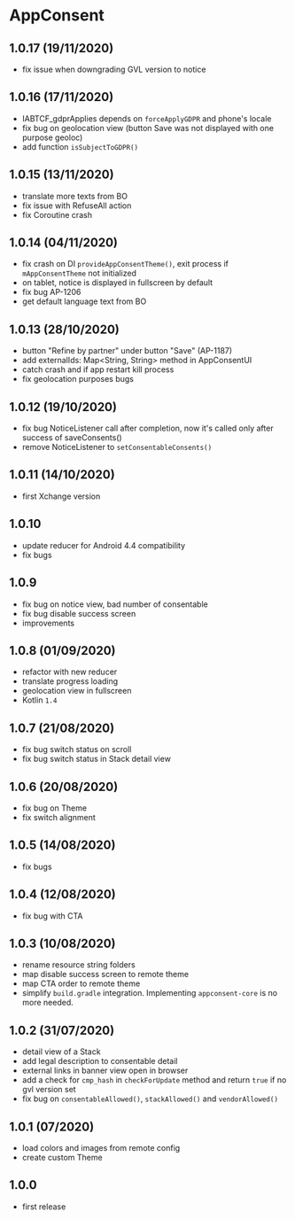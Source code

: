 # AppConsent

## 1.0.17 (19/11/2020)
- fix issue when downgrading GVL version to notice

## 1.0.16 (17/11/2020)
- IABTCF_gdprApplies depends on `forceApplyGDPR` and phone's locale
- fix bug on geolocation view (button Save was not displayed with one purpose geoloc)
- add function `isSubjectToGDPR()`

## 1.0.15 (13/11/2020)
- translate more texts from BO
- fix issue with RefuseAll action
- fix Coroutine crash

## 1.0.14 (04/11/2020)
- fix crash on DI `provideAppConsentTheme()`, exit process if `mAppConsentTheme` not initialized
- on tablet, notice is displayed in fullscreen by default
- fix bug AP-1206
- get default language text from BO

## 1.0.13 (28/10/2020)
- button "Refine by partner" under button "Save" (AP-1187)
- add externalIds: Map<String, String> method in AppConsentUI
- catch crash and if app restart kill process
- fix geolocation purposes bugs

## 1.0.12 (19/10/2020)
- fix bug NoticeListener call after completion, now it's called only after success of saveConsents()
- remove NoticeListener to `setConsentableConsents()`

## 1.0.11 (14/10/2020)
- first Xchange version

## 1.0.10
- update reducer for Android 4.4 compatibility
- fix bugs

## 1.0.9
- fix bug on notice view, bad number of consentable
- fix bug disable success screen
- improvements

## 1.0.8 (01/09/2020)
- refactor with new reducer
- translate progress loading
- geolocation view in fullscreen
- Kotlin `1.4`

## 1.0.7 (21/08/2020)
- fix bug switch status on scroll
- fix bug switch status in Stack detail view

## 1.0.6 (20/08/2020)
- fix bug on Theme
- fix switch alignment

## 1.0.5 (14/08/2020)
- fix bugs

## 1.0.4 (12/08/2020)
- fix bug with CTA

## 1.0.3 (10/08/2020)
- rename resource string folders
- map disable success screen to remote theme
- map CTA order to remote theme
- simplify `build.gradle` integration. Implementing `appconsent-core` is no more needed.

## 1.0.2 (31/07/2020)
- detail view of a Stack
- add legal description to consentable detail
- external links in banner view open in browser
- add a check for `cmp_hash` in `checkForUpdate` method and return `true` if no gvl version set
- fix bug on `consentableAllowed()`, `stackAllowed()` and `vendorAllowed()` 

## 1.0.1 (07/2020)
- load colors and images from remote config
- create custom Theme

## 1.0.0
- first release

